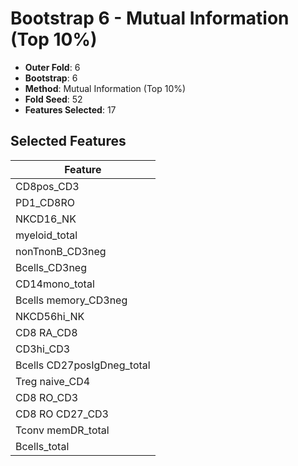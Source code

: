 # Bootstrap 6 - Mutual Information (Top 10%)

- **Outer Fold**: 6
- **Bootstrap**: 6
- **Method**: Mutual Information (Top 10%)
- **Fold Seed**: 52
- **Features Selected**: 17

## Selected Features

| Feature |
|---------|
| CD8pos_CD3 |
| PD1_CD8RO |
| NKCD16_NK |
| myeloid_total |
| nonTnonB_CD3neg |
| Bcells_CD3neg |
| CD14mono_total |
| Bcells memory_CD3neg |
| NKCD56hi_NK |
| CD8 RA_CD8 |
| CD3hi_CD3 |
| Bcells CD27posIgDneg_total |
| Treg naive_CD4 |
| CD8 RO_CD3 |
| CD8 RO CD27_CD3 |
| Tconv memDR_total |
| Bcells_total |
